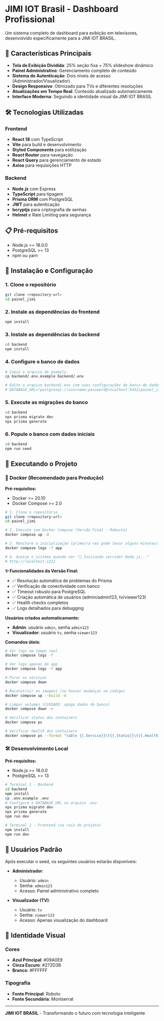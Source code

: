 # JIMI IOT Brasil - Dashboard Profissional

Um sistema completo de dashboard para exibição em televisores, desenvolvido especificamente para a JIMI IOT BRASIL.

## 🚀 Características Principais

- **Tela de Exibição Dividida**: 25% seção fixa + 75% slideshow dinâmico
- **Painel Administrativo**: Gerenciamento completo de conteúdo
- **Sistema de Autenticação**: Dois níveis de acesso (Administrador/Visualizador)
- **Design Responsivo**: Otimizado para TVs e diferentes resoluções
- **Atualizações em Tempo Real**: Conteúdo atualizado automaticamente
- **Interface Moderna**: Seguindo a identidade visual da JIMI IOT BRASIL

## 🛠 Tecnologias Utilizadas

### Frontend
- **React 18** com TypeScript
- **Vite** para build e desenvolvimento
- **Styled Components** para estilização
- **React Router** para navegação
- **React Query** para gerenciamento de estado
- **Axios** para requisições HTTP

### Backend
- **Node.js** com Express
- **TypeScript** para tipagem
- **Prisma ORM** com PostgreSQL
- **JWT** para autenticação
- **bcryptjs** para criptografia de senhas
- **Helmet** e Rate Limiting para segurança

## 📋 Pré-requisitos

- Node.js >= 18.0.0
- PostgreSQL >= 13
- npm ou yarn

## 🔧 Instalação e Configuração

### 1. Clone o repositório
```bash
git clone <repository-url>
cd painel_jimi
```

### 2. Instale as dependências do frontend
```bash
npm install
```

### 3. Instale as dependências do backend
```bash
cd backend
npm install
```

### 4. Configure o banco de dados
```bash
# Copie o arquivo de exemplo
cp backend/.env.example backend/.env

# Edite o arquivo backend/.env com suas configurações de banco de dados
# DATABASE_URL="postgresql://username:password@localhost:5432/painel_jimi"
```

### 5. Execute as migrações do banco
```bash
cd backend
npx prisma migrate dev
npx prisma generate
```

### 6. Popule o banco com dados iniciais
```bash
cd backend
npm run seed
```

## 🚀 Executando o Projeto

### 🐳 Docker (Recomendado para Produção)

**Pré-requisitos:**
- Docker >= 20.10
- Docker Compose >= 2.0

```bash
# 1. Clone o repositório
git clone <repository-url>
cd painel_jimi

# 2. Execute com Docker Compose (Versão Final - Robusta)
docker compose up -d

# 3. Monitore a inicialização (primeira vez pode levar alguns minutos)
docker compose logs -f app

# 4. Acesse o sistema quando ver "🎉 Iniciando servidor Node.js..."
# http://localhost:1212
```

**✨ Funcionalidades da Versão Final:**
- ✅ Resolução automática de problemas do Prisma
- ✅ Verificação de conectividade com banco
- ✅ Timeout robusto para PostgreSQL
- ✅ Criação automática de usuários (admin/admin123, tv/viewer123)
- ✅ Health checks completos
- ✅ Logs detalhados para debugging

**Usuários criados automaticamente:**
- **Admin**: usuário `admin`, senha `admin123`
- **Visualizador**: usuário `tv`, senha `viewer123`

**Comandos úteis:**
```bash
# Ver logs em tempo real
docker compose logs -f

# Ver logs apenas do app
docker compose logs -f app

# Parar os serviços
docker compose down

# Reconstruir as imagens (se houver mudanças no código)
docker compose up --build -d

# Limpar volumes (CUIDADO: apaga dados do banco)
docker compose down -v

# Verificar status dos containers
docker compose ps

# Verificar health dos containers
docker compose ps --format "table {{.Service}}\t{{.Status}}\t{{.Health}}"
```

### 🛠 Desenvolvimento Local

**Pré-requisitos:**
- Node.js >= 18.0.0
- PostgreSQL >= 13

```bash
# Terminal 1 - Backend
cd backend
npm install
cp .env.example .env
# Configure o DATABASE_URL no arquivo .env
npx prisma migrate dev
npx prisma generate
npm run dev

# Terminal 2 - Frontend (na raiz do projeto)
npm install
npm run dev
```

## 👥 Usuários Padrão

Após executar o seed, os seguintes usuários estarão disponíveis:

- **Administrador**: 
  - Usuário: `admin`
  - Senha: `admin123`
  - Acesso: Painel administrativo completo

- **Visualizador (TV)**:
  - Usuário: `tv`
  - Senha: `viewer123`
  - Acesso: Apenas visualização do dashboard

## 🎨 Identidade Visual

### Cores
- **Azul Principal**: #09A0E9
- **Cinza Escuro**: #272D3B
- **Branco**: #FFFFFF

### Tipografia
- **Fonte Principal**: Roboto
- **Fonte Secundária**: Montserrat

---

**JIMI IOT BRASIL** - Transformando o futuro com tecnologia inteligente
